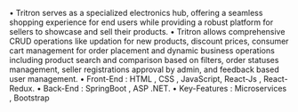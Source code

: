 • Tritron serves as a specialized electronics hub, offering a seamless shopping experience for end users while providing a robust platform for sellers to showcase and sell their products.
• Tritron allows comprehensive CRUD operations like updation for new products, discount prices, consumer cart management for order placement and dynamic business operations including product search and comparison based on filters, order statuses management, seller registrations approval by admin, and feedback based user management.
• Front-End : HTML , CSS , JavaScript, React-Js , React-Redux. • Back-End : SpringBoot , ASP .NET. • Key-Features : Microservices , Bootstrap
